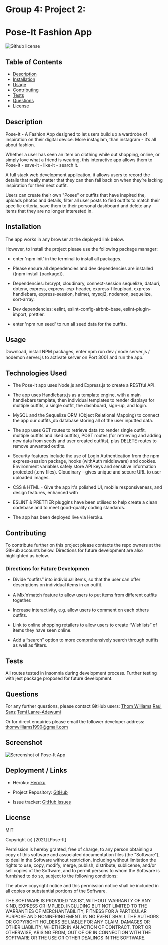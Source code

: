 # Group 4: Project 2:
# Pose-It Fashion App

![Github license](https://img.shields.io/badge/license-MIT-blue.svg)

## Table of Contents
  
* [Description](#description)
* [Installation](#installation)
* [Usage](#usage)
* [Contributing](#contributing)
* [Tests](#tests)
* [Questions](#questions)
* [License](#license)
  
## Description 
  
Pose-It - A Fashion App designed to let users build up a wardrobe of inspiration on their digital device. More instaglam, than instagram - it’s all about fashion.

Whether a user has seen an item on clothing while out shopping, online, or simply love what a friend is wearing, this interactive app allows them to Pose-it - save-it - like-it - search it.

A full stack web development application, it allows users to record the details that really matter that they can then fall back on when they’re lacking inspiration for their next outfit. 

Users can create their own "Poses" or outfits that have inspired the, uploads photos and details, filter all user posts to find outfits to match their specific criteria, save them to their personal dashboard and delete any items that they are no longer interested in. 


## Installation

The app works in any browser at the deployed link below.
  
However, to install the project please use the following package manager: 
  
- enter 'npm init' in the terminal to install all packages. 

- Please ensure all dependencies and dev dependencies are installed ((npm install {package}). 

- Dependencies: brcrypt, cloudinary, connect-session sequelize, datauri, dotenv, express, express-csp-header, express-fileupload, express-handlebars, express-session, helmet, mysql2, nodemon, sequelize, sort-array. 

- Dev dependencies: eslint, eslint-config-airbnb-base, eslint-plugin-import, prettier. 

- enter 'npm run seed' to run all seed data for the outfits.


## Usage
  
Download, install NPM packages, enter npm run dev / node server.js / nodemon server.js to activate server on Port 3001 and run the app. 


## Technologies Used

- The Pose-It app uses Node.js and Express.js to create a RESTful API.

- The app uses Handlebars.js as a template engine, with a main handlebars template, then individual templates to render displays for multiple outfits, a single outfit, the dashboard, sign-up, and login. 

- MySQL and the Sequelize ORM (Object Relational Mapping) to connect the app our outfits_db database storing all of the user inputted data.

- The app uses GET routes to retrieve data (to render single outfit, multiple outfits and liked outfits), POST routes (for retrieving and adding new data from seeds and user created outfits), plus DELETE routes to remove unwanted outfits.

- Security features include the use of Login Authentication from the npm express-session package, hooks (withAuth middleware) and cookies. Environment variables safely store API keys and sensitive information protected (.env files). Cloudinary - gives unique and secure URL to user uploaded images.

- CSS & HTML - Give the app it's polished UI, mobile responsiveness, and design features, enhanced with 

- ESLINT & PRETTIER pluggins have been utilised to help create a clean codebase and to meet good-quality coding standards. 

- The app has been deployed live via Heroku.


## Contributing
  
To contribute further on this project please contacts the repo owners at the GitHub accounts below. Directions for future development are also highlighted as below. 



### Directions for Future Developmen

- Divide “outfits” into individual items, so that the user can offer  descriptions on individual items in an outfit. 

- A Mix’n’match feature to allow users to put items from different outfits together. 

- Increase interactivity, e.g. allow users to comment on each others outfits. 

- Link to online shopping retailers to allow users to create “Wishlists” of items they have seen online.

- Add a “search” option to more comprehensively search through outfits as well as filters. 


## Tests
  
All routes tested in Insomnia during development process. Further testing with jest package proposed for future development. 


## Questions
  
For any further questions, please contact GitHub users: 
[Thom Williams](https://www.github.com/ThomWilliams/) 
[Raul Sanz](https://github.com/itsraulsanz) 
[Temi Lanre-Adewumi](https://github.com/TemyTemy) 


Or for direct enquiries please email the follower developer address: 
thomwilliams1990@gmail.com 


## Screenshot

![Screenshot of Pose-It App](/outfit-app/outfit-app/public/images/pose-it.png)


## Deployment / Links

- Heroku: [Heroku](https://pose-it-app.herokuapp.com/)

- Project Repository: [GitHub](https://github.com/itsraulsanz/outfit-app)

- Issue tracker: [GitHub Issues](https://github.com/itsraulsanz/outfit-app/issues)


## License
  
MIT 

Copyright (c) [2021] [Pose-It]

Permission is hereby granted, free of charge, to any person obtaining a copy
of this software and associated documentation files (the "Software"), to deal
in the Software without restriction, including without limitation the rights
to use, copy, modify, merge, publish, distribute, sublicense, and/or sell
copies of the Software, and to permit persons to whom the Software is
furnished to do so, subject to the following conditions:

The above copyright notice and this permission notice shall be included in all
copies or substantial portions of the Software.

THE SOFTWARE IS PROVIDED "AS IS", WITHOUT WARRANTY OF ANY KIND, EXPRESS OR
IMPLIED, INCLUDING BUT NOT LIMITED TO THE WARRANTIES OF MERCHANTABILITY,
FITNESS FOR A PARTICULAR PURPOSE AND NONINFRINGEMENT. IN NO EVENT SHALL THE
AUTHORS OR COPYRIGHT HOLDERS BE LIABLE FOR ANY CLAIM, DAMAGES OR OTHER
LIABILITY, WHETHER IN AN ACTION OF CONTRACT, TORT OR OTHERWISE, ARISING FROM,
OUT OF OR IN CONNECTION WITH THE SOFTWARE OR THE USE OR OTHER DEALINGS IN THE
SOFTWARE.


